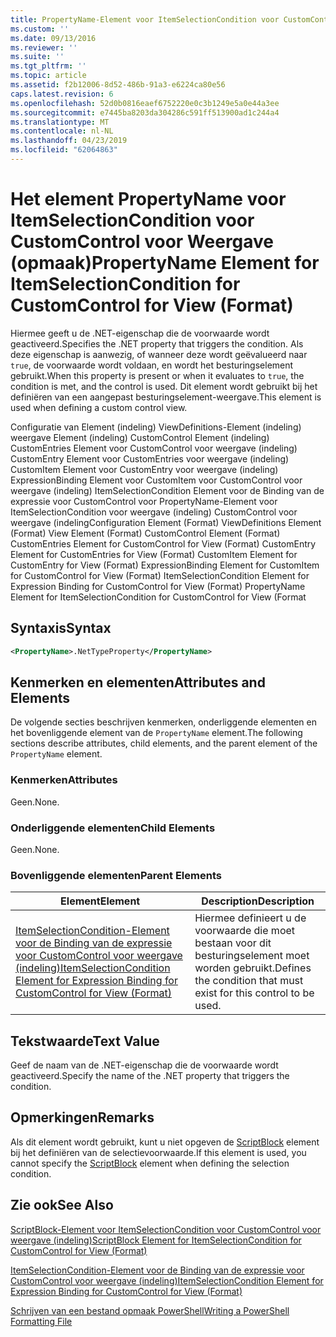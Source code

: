 ```yaml
---
title: PropertyName-Element voor ItemSelectionCondition voor CustomControl voor weergave (indeling) | Microsoft Docs
ms.custom: ''
ms.date: 09/13/2016
ms.reviewer: ''
ms.suite: ''
ms.tgt_pltfrm: ''
ms.topic: article
ms.assetid: f2b12006-8d52-486b-91a3-e6224ca80e56
caps.latest.revision: 6
ms.openlocfilehash: 52d0b0816eaef6752220e0c3b1249e5a0e44a3ee
ms.sourcegitcommit: e7445ba8203da304286c591ff513900ad1c244a4
ms.translationtype: MT
ms.contentlocale: nl-NL
ms.lasthandoff: 04/23/2019
ms.locfileid: "62064863"
---
```

# <a name="propertyname-element-for-itemselectioncondition-for-customcontrol-for-view-format"></a><span data-ttu-id="de5b9-102">Het element PropertyName voor ItemSelectionCondition voor CustomControl voor Weergave (opmaak)</span><span class="sxs-lookup"><span data-stu-id="de5b9-102">PropertyName Element for ItemSelectionCondition for CustomControl for View (Format)</span></span>

<span data-ttu-id="de5b9-103">Hiermee geeft u de .NET-eigenschap die de voorwaarde wordt geactiveerd.</span><span class="sxs-lookup"><span data-stu-id="de5b9-103">Specifies the .NET property that triggers the condition.</span></span> <span data-ttu-id="de5b9-104">Als deze eigenschap is aanwezig, of wanneer deze wordt geëvalueerd naar `true`, de voorwaarde wordt voldaan, en wordt het besturingselement gebruikt.</span><span class="sxs-lookup"><span data-stu-id="de5b9-104">When this property is present or when it evaluates to `true`, the condition is met, and the control is used.</span></span> <span data-ttu-id="de5b9-105">Dit element wordt gebruikt bij het definiëren van een aangepast besturingselement-weergave.</span><span class="sxs-lookup"><span data-stu-id="de5b9-105">This element is used when defining a custom control view.</span></span>

<span data-ttu-id="de5b9-106">Configuratie van Element (indeling) ViewDefinitions-Element (indeling) weergave Element (indeling) CustomControl Element (indeling) CustomEntries Element voor CustomControl voor weergave (indeling) CustomEntry Element voor CustomEntries voor weergave (indeling) CustomItem Element voor CustomEntry voor weergave (indeling) ExpressionBinding Element voor CustomItem voor CustomControl voor weergave (indeling) ItemSelectionCondition Element voor de Binding van de expressie voor CustomControl voor PropertyName-Element voor ItemSelectionCondition voor weergave (indeling) CustomControl voor weergave (indeling</span><span class="sxs-lookup"><span data-stu-id="de5b9-106">Configuration Element (Format) ViewDefinitions Element (Format) View Element (Format) CustomControl Element (Format) CustomEntries Element for CustomControl for View (Format) CustomEntry Element for CustomEntries for View (Format) CustomItem Element for CustomEntry for View (Format) ExpressionBinding Element for CustomItem for CustomControl for View (Format) ItemSelectionCondition Element for Expression Binding for CustomControl for View (Format) PropertyName Element for ItemSelectionCondition for CustomControl for View (Format</span></span>

## <a name="syntax"></a><span data-ttu-id="de5b9-107">Syntaxis</span><span class="sxs-lookup"><span data-stu-id="de5b9-107">Syntax</span></span>

```xml
<PropertyName>.NetTypeProperty</PropertyName>
```

## <a name="attributes-and-elements"></a><span data-ttu-id="de5b9-108">Kenmerken en elementen</span><span class="sxs-lookup"><span data-stu-id="de5b9-108">Attributes and Elements</span></span>

<span data-ttu-id="de5b9-109">De volgende secties beschrijven kenmerken, onderliggende elementen en het bovenliggende element van de `PropertyName` element.</span><span class="sxs-lookup"><span data-stu-id="de5b9-109">The following sections describe attributes, child elements, and the parent element of the `PropertyName` element.</span></span>

### <a name="attributes"></a><span data-ttu-id="de5b9-110">Kenmerken</span><span class="sxs-lookup"><span data-stu-id="de5b9-110">Attributes</span></span>

<span data-ttu-id="de5b9-111">Geen.</span><span class="sxs-lookup"><span data-stu-id="de5b9-111">None.</span></span>

### <a name="child-elements"></a><span data-ttu-id="de5b9-112">Onderliggende elementen</span><span class="sxs-lookup"><span data-stu-id="de5b9-112">Child Elements</span></span>

<span data-ttu-id="de5b9-113">Geen.</span><span class="sxs-lookup"><span data-stu-id="de5b9-113">None.</span></span>

### <a name="parent-elements"></a><span data-ttu-id="de5b9-114">Bovenliggende elementen</span><span class="sxs-lookup"><span data-stu-id="de5b9-114">Parent Elements</span></span>

|<span data-ttu-id="de5b9-115">Element</span><span class="sxs-lookup"><span data-stu-id="de5b9-115">Element</span></span>|<span data-ttu-id="de5b9-116">Description</span><span class="sxs-lookup"><span data-stu-id="de5b9-116">Description</span></span>|
|-------------|-----------------|
|[<span data-ttu-id="de5b9-117">ItemSelectionCondition-Element voor de Binding van de expressie voor CustomControl voor weergave (indeling)</span><span class="sxs-lookup"><span data-stu-id="de5b9-117">ItemSelectionCondition Element for Expression Binding for CustomControl for View (Format)</span></span>](./itemselectioncondition-element-for-expressionbinding-for-customcontrol-format.md)|<span data-ttu-id="de5b9-118">Hiermee definieert u de voorwaarde die moet bestaan voor dit besturingselement moet worden gebruikt.</span><span class="sxs-lookup"><span data-stu-id="de5b9-118">Defines the condition that must exist for this control to be used.</span></span>|

## <a name="text-value"></a><span data-ttu-id="de5b9-119">Tekstwaarde</span><span class="sxs-lookup"><span data-stu-id="de5b9-119">Text Value</span></span>

<span data-ttu-id="de5b9-120">Geef de naam van de .NET-eigenschap die de voorwaarde wordt geactiveerd.</span><span class="sxs-lookup"><span data-stu-id="de5b9-120">Specify the name of the .NET property that triggers the condition.</span></span>

## <a name="remarks"></a><span data-ttu-id="de5b9-121">Opmerkingen</span><span class="sxs-lookup"><span data-stu-id="de5b9-121">Remarks</span></span>

<span data-ttu-id="de5b9-122">Als dit element wordt gebruikt, kunt u niet opgeven de [ScriptBlock](./scriptblock-element-for-itemselectioncondition-for-customcontrol-for-view-format.md) element bij het definiëren van de selectievoorwaarde.</span><span class="sxs-lookup"><span data-stu-id="de5b9-122">If this element is used, you cannot specify the [ScriptBlock](./scriptblock-element-for-itemselectioncondition-for-customcontrol-for-view-format.md) element when defining the selection condition.</span></span>

## <a name="see-also"></a><span data-ttu-id="de5b9-123">Zie ook</span><span class="sxs-lookup"><span data-stu-id="de5b9-123">See Also</span></span>

[<span data-ttu-id="de5b9-124">ScriptBlock-Element voor ItemSelectionCondition voor CustomControl voor weergave (indeling)</span><span class="sxs-lookup"><span data-stu-id="de5b9-124">ScriptBlock Element for ItemSelectionCondition for CustomControl for View (Format)</span></span>](./scriptblock-element-for-itemselectioncondition-for-customcontrol-for-view-format.md)

[<span data-ttu-id="de5b9-125">ItemSelectionCondition-Element voor de Binding van de expressie voor CustomControl voor weergave (indeling)</span><span class="sxs-lookup"><span data-stu-id="de5b9-125">ItemSelectionCondition Element for Expression Binding for CustomControl for View (Format)</span></span>](./itemselectioncondition-element-for-expressionbinding-for-customcontrol-format.md)

[<span data-ttu-id="de5b9-126">Schrijven van een bestand opmaak PowerShell</span><span class="sxs-lookup"><span data-stu-id="de5b9-126">Writing a PowerShell Formatting File</span></span>](./writing-a-powershell-formatting-file.md)
